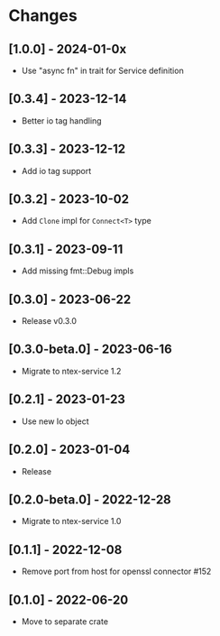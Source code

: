 # Changes

## [1.0.0] - 2024-01-0x

* Use "async fn" in trait for Service definition

## [0.3.4] - 2023-12-14

* Better io tag handling

## [0.3.3] - 2023-12-12

* Add io tag support

## [0.3.2] - 2023-10-02

* Add `Clone` impl for `Connect<T>` type

## [0.3.1] - 2023-09-11

* Add missing fmt::Debug impls

## [0.3.0] - 2023-06-22

* Release v0.3.0

## [0.3.0-beta.0] - 2023-06-16

* Migrate to ntex-service 1.2

## [0.2.1] - 2023-01-23

* Use new Io object

## [0.2.0] - 2023-01-04

* Release

## [0.2.0-beta.0] - 2022-12-28

* Migrate to ntex-service 1.0

## [0.1.1] - 2022-12-08

* Remove port from host for openssl connector #152

## [0.1.0] - 2022-06-20

* Move to separate crate
